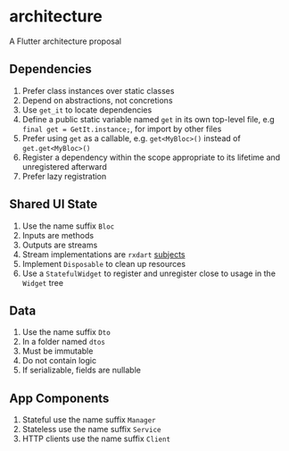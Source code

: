 # architecture

A Flutter architecture proposal

## Dependencies
1. Prefer class instances over static classes
2. Depend on abstractions, not concretions
3. Use `get_it` to locate dependencies
4. Define a public static variable named `get` in its own top-level file, e.g `final get = GetIt.instance;`, for import by other files
5. Prefer using `get` as a callable, e.g. `get<MyBloc>()` instead of `get.get<MyBloc>()`
6. Register a dependency within the scope appropriate to its lifetime and unregistered afterward
7. Prefer lazy registration

## Shared UI State
1. Use the name suffix `Bloc`
2. Inputs are methods
3. Outputs are streams
4. Stream implementations are `rxdart` [subjects](https://pub.dev/documentation/rxdart/latest/rx_subjects/rx_subjects-library.html)
6. Implement `Disposable` to clean up resources
7. Use a `StatefulWidget` to register and unregister close to usage in the `Widget` tree

## Data
1. Use the name suffix `Dto`
2. In a folder named `dtos`
3. Must be immutable
4. Do not contain logic
5. If serializable, fields are nullable

## App Components
1. Stateful use the name suffix `Manager`
2. Stateless use the name suffix `Service`
3. HTTP clients use the name suffix `Client`
